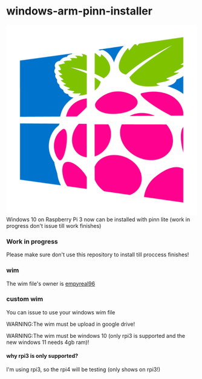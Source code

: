 # windows-arm-pinn-installer
![Windows 10 On Raspberry Pi 3](https://github.com/JeromTWinL/windows-arm-pinn-installer/raw/main/icon.png)
Windows 10 on Raspberry Pi 3 now can be installed with pinn lite (work in progress don't issue till work finishes)

### Work in progress
Please make sure don't use this repository to install till proccess finishes!

### wim
The wim file's owner is [empyreal96](https://empyreal96.github.io)

### custom wim
You can issue to use your windows wim file

WARNING:The wim must be upload in google drive!

WARNING:The wim must be windows 10 (only rpi3 is supported and the new windows 11 needs 4gb ram)!

#### why rpi3 is only supported?
I'm using rpi3, so the rpi4 will be testing (only shows on rpi3!)

